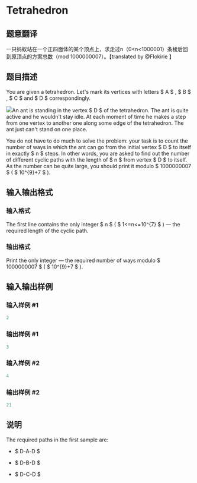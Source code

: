 # Tetrahedron

## 题意翻译

一只蚂蚁站在一个正四面体的某个顶点上，求走过n（0<n<1000001）条棱后回到原顶点的方案总数（mod 1000000007）。【translated by @Flokirie 】

## 题目描述

You are given a tetrahedron. Let's mark its vertices with letters $ A $ , $ B $ , $ C $ and $ D $ correspondingly.

![](https://cdn.luogu.com.cn/upload/vjudge_pic/CF166E/40dcfda00eddce9e7e8701e13b2759e732ca40f3.png)An ant is standing in the vertex $ D $ of the tetrahedron. The ant is quite active and he wouldn't stay idle. At each moment of time he makes a step from one vertex to another one along some edge of the tetrahedron. The ant just can't stand on one place.

You do not have to do much to solve the problem: your task is to count the number of ways in which the ant can go from the initial vertex $ D $ to itself in exactly $ n $ steps. In other words, you are asked to find out the number of different cyclic paths with the length of $ n $ from vertex $ D $ to itself. As the number can be quite large, you should print it modulo $ 1000000007 $ ( $ 10^{9}+7 $ ).

## 输入输出格式

### 输入格式

The first line contains the only integer $ n $ ( $ 1<=n<=10^{7} $ ) — the required length of the cyclic path.

### 输出格式

Print the only integer — the required number of ways modulo $ 1000000007 $ ( $ 10^{9}+7 $ ).

## 输入输出样例

### 输入样例 #1

```cpp
2

```
### 输出样例 #1

```cpp
3

```
### 输入样例 #2

```cpp
4

```
### 输出样例 #2

```cpp
21

```
## 说明

The required paths in the first sample are:

- $ D-A-D $

- $ D-B-D $

- $ D-C-D $

